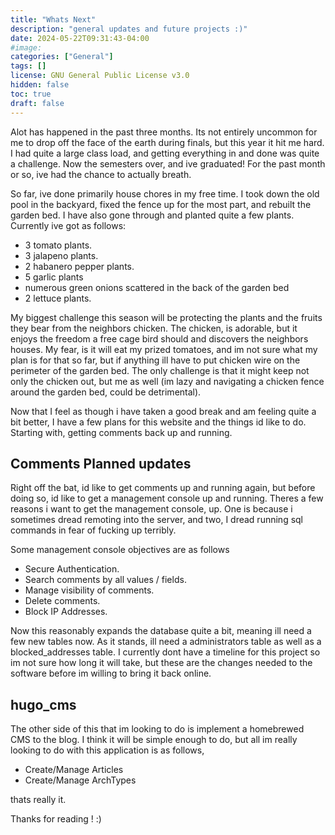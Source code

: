 ```yaml
---
title: "Whats Next"
description: "general updates and future projects :)" 
date: 2024-05-22T09:31:43-04:00
#image: 
categories: ["General"]
tags: []
license: GNU General Public License v3.0 
hidden: false
toc: true
draft: false
---
```


Alot has happened in the past three months. Its not entirely uncommon for me to drop off the face of the earth during finals, but this year it hit me hard. I had quite a large class load, and getting everything in and done was quite a challenge. Now the semesters over, and ive graduated! For the past month or so, ive had the chance to actually breath. 

So far, ive done primarily house chores in my free time. I took down the old pool in the backyard, fixed the fence up for the most part, and rebuilt the garden bed. I have also gone through and planted quite a few plants. Currently ive got as follows:

- 3 tomato plants.
- 3 jalapeno plants.
- 2 habanero pepper plants.
- 5 garlic plants
- numerous green onions scattered in the back of the garden bed
- 2 lettuce plants.

My biggest challenge this season will be protecting the plants and the fruits they bear from the neighbors chicken. The chicken, is adorable, but it enjoys the freedom a free cage bird should and discovers the neighbors houses. My fear, is it will eat my prized tomatoes, and im not sure what my plan is for that so far, but if anything ill have to put chicken wire on the perimeter of the garden bed. The only challenge is that it might keep not only the chicken out, but me as well (im lazy and navigating a chicken fence around the garden bed, could be detrimental). 

Now that I feel as though i have taken a good break and am feeling quite a bit better, I have a few plans for this website and the things id like to do. Starting with, getting comments back up and running.

## Comments Planned updates

Right off the bat, id like to get comments up and running again, but before doing so, id like to get a management console up and running. Theres a few reasons i want to get the management console, up. One is because i sometimes dread remoting into the server, and two, I dread running sql commands in fear of fucking up terribly.

Some management console objectives are as follows

- Secure Authentication.
- Search comments by all values / fields.
- Manage visibility of comments.
- Delete comments.
- Block IP Addresses.

Now this reasonably expands the database quite a bit, meaning ill need a few new tables now. As it stands, ill need a administrators table as well as a blocked_addresses table. I currently dont have a timeline for this project so im not sure how long it will take, but these are the changes needed to the software before im willing to bring it back online.

## hugo_cms

The other side of this that im looking to do is implement a homebrewed CMS to the blog. I think it will be simple enough to do, but all im really looking to do with this application is as follows,

- Create/Manage Articles
- Create/Manage ArchTypes

thats really it. 

Thanks for reading ! :) 

